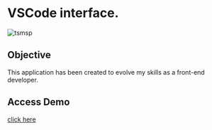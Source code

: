 # VSCode interface.

<p><img align="center" align='left' src='https://github.com/tsmDevProjects/portfa/blob/master/portifa.png' alt="tsmsp" /></p>

## Objective
This application has been created to evolve my skills as a front-end developer.

## Access Demo
<p align="left"> <a href="https://thiagomessias.com.be" target="_blank">click here</a></p>
